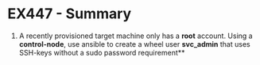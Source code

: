 # EX447 - Summary

1. A recently provisioned target machine only has a **root** account. Using a **control-node**, use ansible to create a wheel user **svc_admin** that uses SSH-keys without a sudo password requirement**
